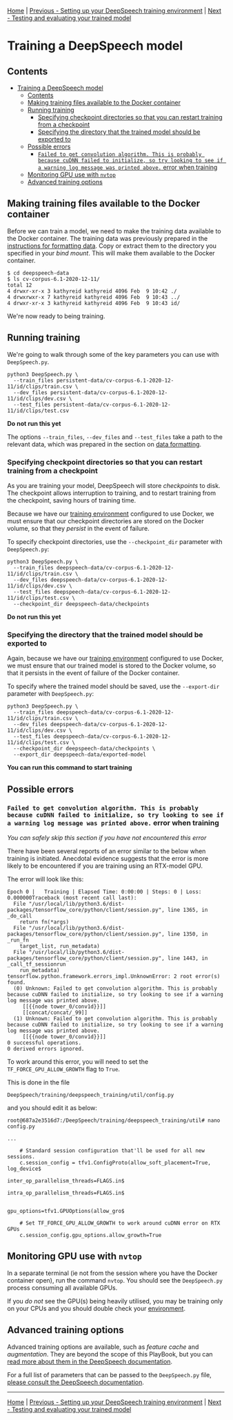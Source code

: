 [Home](README.md) | [Previous - Setting up your DeepSpeech training environment](ENVIRONMENT.md) | [Next - Testing and evaluating your trained model](TESTING.md)

# Training a DeepSpeech model

## Contents

- [Training a DeepSpeech model](#training-a-deepspeech-model)
  * [Contents](#contents)
  * [Making training files available to the Docker container](#making-training-files-available-to-the-docker-container)
  * [Running training](#running-training)
    + [Specifying checkpoint directories so that you can restart training from a checkpoint](#specifying-checkpoint-directories-so-that-you-can-restart-training-from-a-checkpoint)
    + [Specifying the directory that the trained model should be exported to](#specifying-the-directory-that-the-trained-model-should-be-exported-to)
  * [Possible errors](#possible-errors)
    + [`Failed to get convolution algorithm. This is probably because cuDNN failed to initialize, so try looking to see if a warning log message was printed above.` error when training](#-failed-to-get-convolution-algorithm-this-is-probably-because-cudnn-failed-to-initialize--so-try-looking-to-see-if-a-warning-log-message-was-printed-above--error-when-training)
  * [Monitoring GPU use with `nvtop`](#monitoring-gpu-use-with--nvtop-)
  * [Advanced training options](#advanced-training-options)

## Making training files available to the Docker container

Before we can train a model, we need to make the training data available to the Docker container. The training data was previously prepared in the [instructions for formatting data](DATA_FORMATTING.md). Copy or extract them to the directory you specified in your _bind mount_. This will make them available to the Docker container.

```
$ cd deepspeech-data
$ ls cv-corpus-6.1-2020-12-11/
total 12
4 drwxr-xr-x 3 kathyreid kathyreid 4096 Feb  9 10:42 ./
4 drwxrwxr-x 7 kathyreid kathyreid 4096 Feb  9 10:43 ../
4 drwxr-xr-x 3 kathyreid kathyreid 4096 Feb  9 10:43 id/
```

We're now ready to being training.

## Running training

We're going to walk through some of the key parameters you can use with `DeepSpeech.py`.

```
python3 DeepSpeech.py \
  --train_files persistent-data/cv-corpus-6.1-2020-12-11/id/clips/train.csv \
  --dev_files persistent-data/cv-corpus-6.1-2020-12-11/id/clips/dev.csv \
  --test_files persistent-data/cv-corpus-6.1-2020-12-11/id/clips/test.csv
```

**Do not run this yet**

The options `--train_files`, `--dev_files` and `--test_files` take a path to the relevant data, which was prepared in the section on [data formatting](DATA_FORMATTING.md).

### Specifying checkpoint directories so that you can restart training from a checkpoint

As you are training your model, DeepSpeech will store _checkpoints_ to disk. The checkpoint allows interruption to training, and to restart training from the checkpoint, saving hours of training time.

Because we have our [training environment](ENVIRONMENT.md) configured to use Docker, we must ensure that our checkpoint directories are stored on the Docker volume, so that they _persist_ in the event of failure.

To specify checkpoint directories, use the `--checkpoint_dir` parameter with `DeepSpeech.py`:

```
python3 DeepSpeech.py \
  --train_files deepspeech-data/cv-corpus-6.1-2020-12-11/id/clips/train.csv \
  --dev_files deepspeech-data/cv-corpus-6.1-2020-12-11/id/clips/dev.csv \
  --test_files deepspeech-data/cv-corpus-6.1-2020-12-11/id/clips/test.csv \
  --checkpoint_dir deepspeech-data/checkpoints
```

**Do not run this yet**

### Specifying the directory that the trained model should be exported to

Again, because we have our [training environment](ENVIRONMENT.md) configured to use Docker, we must ensure that our trained model is stored to the Docker volume, so that it persists in the event of failure of the Docker container.

To specify where the trained model should be saved, use the `--export-dir` parameter with `DeepSpeech.py`:

```
python3 DeepSpeech.py \
  --train_files deepspeech-data/cv-corpus-6.1-2020-12-11/id/clips/train.csv \
  --dev_files deepspeech-data/cv-corpus-6.1-2020-12-11/id/clips/dev.csv \
  --test_files deepspeech-data/cv-corpus-6.1-2020-12-11/id/clips/test.csv \
  --checkpoint_dir deepspeech-data/checkpoints \
  --export_dir deepspeech-data/exported-model
```

**You can run this command to start training**

## Possible errors

### `Failed to get convolution algorithm. This is probably because cuDNN failed to initialize, so try looking to see if a warning log message was printed above.` error when training

_You can safely skip this section if you have not encountered this error_

There have been several reports of an error similar to the below when training is initiated. Anecdotal evidence suggests that the error is more likely to be encountered if you are training using an RTX-model GPU.

The error will look like this:

```
Epoch 0 |   Training | Elapsed Time: 0:00:00 | Steps: 0 | Loss: 0.000000Traceback (most recent call last):
  File "/usr/local/lib/python3.6/dist-packages/tensorflow_core/python/client/session.py", line 1365, in _do_call
    return fn(*args)
  File "/usr/local/lib/python3.6/dist-packages/tensorflow_core/python/client/session.py", line 1350, in _run_fn
    target_list, run_metadata)
  File "/usr/local/lib/python3.6/dist-packages/tensorflow_core/python/client/session.py", line 1443, in _call_tf_sessionrun
    run_metadata)
tensorflow.python.framework.errors_impl.UnknownError: 2 root error(s) found.
  (0) Unknown: Failed to get convolution algorithm. This is probably because cuDNN failed to initialize, so try looking to see if a warning log message was printed above.
	 [[{{node tower_0/conv1d}}]]
	 [[concat/concat/_99]]
  (1) Unknown: Failed to get convolution algorithm. This is probably because cuDNN failed to initialize, so try looking to see if a warning log message was printed above.
	 [[{{node tower_0/conv1d}}]]
0 successful operations.
0 derived errors ignored.
```

To work around this error, you will need to set the `TF_FORCE_GPU_ALLOW_GROWTH` flag to `True`.

This is done in the file

`DeepSpeech/training/deepspeech_training/util/config.py`

and you should edit it as below:

```
root@687a2e3516d7:/DeepSpeech/training/deepspeech_training/util# nano config.py

...

    # Standard session configuration that'll be used for all new sessions.
    c.session_config = tfv1.ConfigProto(allow_soft_placement=True, log_device$
                                        inter_op_parallelism_threads=FLAGS.in$
                                        intra_op_parallelism_threads=FLAGS.in$

                                        gpu_options=tfv1.GPUOptions(allow_gro$

    # Set TF_FORCE_GPU_ALLOW_GROWTH to work around cuDNN error on RTX GPUs
    c.session_config.gpu_options.allow_growth=True
```

## Monitoring GPU use with `nvtop`

In a separate terminal (ie not from the session where you have the Docker container open), run the command `nvtop`. You should see the `DeepSpeech.py` process consuming all available GPUs.

If you _do not_ see the GPU(s) being heavily utilised, you may be training only on your CPUs and you should double check your [environment](ENVIRONMENT.md).

## Advanced training options

Advanced training options are available, such as _feature cache_ and _augmentation_. They are beyond the scope of this PlayBook, but you can [read more about them in the DeepSpeech documentation](https://deepspeech.readthedocs.io/en/v0.9.3/TRAINING.html#augmentation).

For a full list of parameters that can be passed to the `DeepSpeech.py` file, [please consult the DeepSpeech documentation](https://deepspeech.readthedocs.io/en/v0.9.3/Flags.html#training-flags).

---

[Home](README.md) | [Previous - Setting up your DeepSpeech training environment](ENVIRONMENT.md) | [Next - Testing and evaluating your trained model](TESTING.md)
